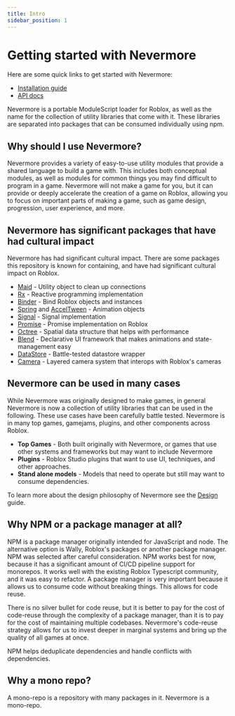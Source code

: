 ```yaml
---
title: Intro
sidebar_position: 1
---
```


# Getting started with Nevermore

Here are some quick links to get started with Nevermore:

* [Installation guide](/docs/install)
* [API docs](/api/AccelTween)

Nevermore is a portable ModuleScript loader for Roblox, as well as the name for the collection of utility libraries that come with it. These libraries are separated into packages that can be consumed individually using npm.


## Why should I use Nevermore?

Nevermore provides a variety of easy-to-use utility modules that provide a shared language to build a game with. This includes both conceptual modules, as well as modules for common things you may find difficult to program in a game. Nevermore will not make a game for you, but it can provide or deeply accelerate the creation of a game on Roblox, allowing you to focus on important parts of making a game, such as game design, progression, user experience, and more.

## Nevermore has significant packages that have had cultural impact
Nevermore has had significant cultural impact. There are some packages this repository is known for containing, and have had significant cultural impact on Roblox.

* [Maid](/api/Maid) - Utility object to clean up connections
* [Rx](/api/Rx) - Reactive programming implementation
* [Binder](/api/Binder) - Bind Roblox objects and instances
* [Spring](/api/Spring) and [AccelTween](/api/AccelTween) - Animation objects
* [Signal](/api/Signal) - Signal implementation
* [Promise](/api/Promise) - Promise implementation on Roblox
* [Octree](/api/Octree) - Spatial data structure that helps with performance
* [Blend](/api/Blend) - Declarative UI framework that makes animations and state-management easy
* [DataStore](/api/DataStore) - Battle-tested datastore wrapper
* [Camera](/api/CameraStackService) - Layered camera system that interops with Roblox's cameras

## Nevermore can be used in many cases
While Nevermore was originally designed to make games, in general Nevermore is now a collection of utility libraries that can be used in the following. These use cases have been carefully battle tested. Nevermore is in many top games, gamejams, plugins, and other components across Roblox.

* **Top Games** - Both built originally with Nevermore, or games that use other systems and frameworks but may want to include Nevermore
* **Plugins** - Roblox Studio plugins that want to use UI, techniques, and other approaches.
* **Stand alone models** - Models that need to operate but still may want to consume dependencies.

To learn more about the design philosophy of Nevermore see the [Design](/docs/design) guide.

## Why NPM or a package manager at all?
NPM is a package manager originally intended for JavaScript and node. The alternative option is Wally, Roblox's packages or another package manager. NPM was selected after careful consideration. NPM works best for now, because it has a significant amount of CI/CD pipeline support for monorepos. It works well with the existing Roblox Typescript community, and it was easy to refactor. A package manager is very important because it allows us to consume code without breaking things. This allows for code reuse.

There is no silver bullet for code reuse, but it is better to pay for the cost of code-reuse through the complexity of a package manager, than it is to pay for the cost of maintaining multiple codebases. Nevermore's code-reuse strategy allows for us to invest deeper in marginal systems and bring up the quality of all games at once.

NPM helps deduplicate dependencies and handle conflicts with dependencies.

## Why a mono repo?
A mono-repo is a repository with many packages in it. Nevermore is a mono-repo.